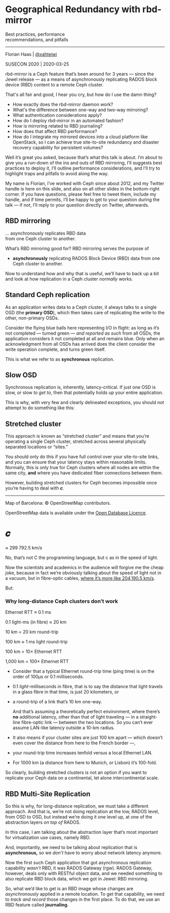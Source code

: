<!-- .slide: data-timing="90" -->
# Geographical Redundancy with rbd-mirror
Best practices, performance  
recommendations, and pitfalls

* * *

Florian Haas | [@xahteiwi](https://twitter.com/xahteiwi)

SUSECON 2020 | 2020-03-25

<!-- Note --> 
rbd-mirror is a Ceph feature that’s been around for 3 years — since
the Jewel release — as a means of asynchronously replicating RADOS
block device (RBD) content to a remote Ceph cluster.

That's all fair and good, I hear you cry, but how do I use the damn
thing?

* How exactly does the rbd-mirror daemon work?
* What's the difference between one-way and two-way mirroring?
* What authentication considerations apply?
* How do I deploy rbd-mirror in an automated fashion?
* How is mirroring related to RBD journaling?
* How does that affect RBD performance? 
* How do I integrate my mirrored devices into a cloud platform like
  OpenStack, so I can achieve true site-to-site redundancy and
  disaster recovery capability for persistent volumes?

Well it’s great you asked, because that’s what this talk is about.
I’m about to give you a run-down of the ins and outs of RBD mirroring,
I’ll suggests best practices to deploy it, I’ll outline performance
considerations, and I’ll try to highlight traps and pitfalls to avoid
along the way.

My name is Florian, I’ve worked with Ceph since about 2012, and my
Twitter handle is here on this slide, and also on all other slides in
the bottom-right corner. If you have questions, please feel free to
tweet them, include my handle, and if time permits, I’ll be happy to
get to your question during the talk — if not, I’ll reply to your
question directly on Twitter, afterwards.


<!-- .slide: data-timing="15" -->
## RBD mirroring

... asynchronously replicates RBD data  
from one Ceph cluster to another. <!-- .element: class="fragment" --> 

<!-- Note -->
What’s RBD mirroring good for? RBD mirroring serves the purpose of

* **asynchronously** replicating RADOS Block Device (RBD) data from
one Ceph cluster to another.

Now to understand how and why that is useful, we’ll have to back up a
bit and look at how replication in a Ceph cluster *normally* works.


<!-- .slide: data-background-image="images/osd-replication.svg" data-background-size="contain" -->
## Standard Ceph replication <!-- .element: class="hidden" --> 

<!-- Note -->
As an application writes data to a Ceph cluster, it always talks to a
single OSD (the **primary OSD**), which then takes care of replicating
the write to the other, non-primary OSDs. 

Consider the flying blue balls here representing I/O in flight: as
long as it’s not completed — turned green — *and reported as
such* from all OSDs, the application considers it not completed at all
and remains blue. Only when an acknowledgment from all OSDs has
arrived does the client consider the write operation complete, and
turns green itself.

This is what we refer to as **synchronous** replication.


<!-- .slide: data-background-image="images/osd-replication-slow.svg" data-background-size="contain" -->
## Slow OSD <!-- .element: class="hidden" --> 

<!-- Note -->
Synchronous replication is, inherently, latency-critical. If just one
OSD is slow, or slow *to get to*, then that potentially holds up your
entire application.

This is why, with very few and clearly delineated exceptions, you
should not attempt to do something like this:


<!-- .slide: data-background-image="images/map.png" data-background-size="cover" -->
## Stretched cluster <!-- .element: class="hidden" --> 

<!-- Note -->
This approach is known as “stretched cluster” and means that you’re
operating a single Ceph cluster, stretched across several
physically separated locations or “sites.” 

You should only do this if you have full control over your
site-to-site links, and you can ensure that your latency stays within
reasonable limits. Normally, this is only true for Ceph clusters where
all nodes are within the same city, **and** where you have dedicated
fiber connections between them.

However, building stretched clusters for Ceph becomes impossible once
you’re having to deal with 𝒄.

* * *

Map of Barcelona: © OpenStreetMap contributors.

OpenStreetMap data is available under the [Open Database
Licence](https://www.opendatacommons.org/licenses/odbl).


<!-- .slide: data-timing="15" -->
# 𝒄
≈ 299 792.5 km/s <!-- .element: class="fragment" --> 

<!-- Note -->
No, that’s not C the programming language, but c as in the speed of light.

Now the scientists and academics in the audience will forgive me the
cheap joke, because in fact we’re obviously talking about the speed of
light not in a vacuum, but in fibre-optic cables, [where it’s more
like 204,190.5
km/s](https://www.quora.com/What-is-precisely-the-speed-of-light-in-fiber-optics/answer/Steve-Blumenkranz).

But:


<!-- .slide: data-timing="60" -->
### Why long-distance Ceph clusters don’t work <!-- .element: class="hidden" --> 

Ethernet RTT ≈ 0.1 ms <!-- .element: class="fragment" --> 

0.1 light-ms (in fibre) ≈ 20 km <!-- .element: class="fragment" --> 

10 km = 20 km round-trip <!-- .element: class="fragment" --> 

100 km ≈ 1 ms light round-trip <!-- .element: class="fragment" --> 

100 km = 10× Ethernet RTT <!-- .element: class="fragment" --> 

1,000 km = 100× Ethernet RTT <!-- .element: class="fragment" --> 

<!-- Note --> 
* Consider that a typical Ethernet round-trip time (ping time) is on
  the order of 100µs or 0.1 milliseconds.

* 0.1 *light*-milliseconds in fibre, that is to say the distance that
  light travels in a glass fibre in that time, is just 20 kilometers,
  or
  
* a round-trip of a link that’s 10 km one-way.

  And that’s assuming a theoretically perfect environment, where
  there’s **no** additional latency, other than that of light
  traveling — in a straight-line fibre-optic link — between the two
  locations. So you can’t ever assume LAN-like latency outside a 10-km
  radius.

* It also means if your cluster sites are just 100 km apart — which
  doesn’t even cover the distance from here to the French border —,
  
* your round-trip time increases tenfold versus a local Ethernet LAN.
  
* For 1000 km (a distance from here to Munich, or Lisbon) it’s
  100-fold.

So clearly, building stretched clusters is not an option if you want
to replicate your Ceph data on a continental, let alone
intercontinental scale.


<!-- .slide: data-background-image="images/multiple-clusters.svg" data-background-size="contain" -->
## RBD Multi-Site Replication <!-- .element: class="hidden" --> 

<!-- Note -->
So this is why, for long-distance replication, we must take a
different approach. And that is, we’re not doing replication at the
low, RADOS level, from OSD to OSD, but instead we’re doing it one
level up, at one of the abstraction layers *on top of* RADOS.

In this case, I am talking about the abstraction layer that’s most
important for virtualization use cases, namely RBD.

And, importantly, we need to be talking about replication that is
**asynchronous,** so we *don’t* have to worry about network latency
anymore.

Now the first such Ceph application that got asynchronous replication
capability *wasn’t* RBD, it was RADOS Gateway (rgw). RADOS Gateway,
however, deals only with RESTful object data, and we needed something
to also replicate RBD block data, which we got in Jewel: RBD
mirroring.

So, what we’d like to get is an RBD image whose changes are
*asynchronously* applied in a remote location. To get that capability,
we need to *track and record* those changes in the first place. To do
that, we use an RBD feature called **journaling.**
